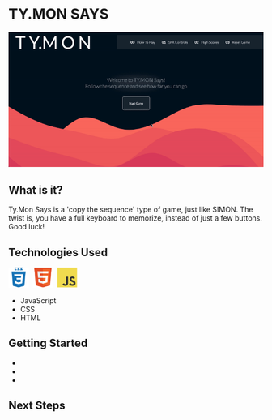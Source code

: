 # TY.MON SAYS

![Alt Text](./assets/game-play.gif)

## What is it?

Ty.Mon Says is a 'copy the sequence' type of game, just like SIMON. The twist is, you have a full keyboard to memorize, instead of just a few buttons. Good luck!

## Technologies Used

<img src="https://github.com/devicons/devicon/blob/master/icons/css3/css3-plain-wordmark.svg"  title="CSS3" alt="CSS" width="40" height="40"/>&nbsp;
<img src="https://github.com/devicons/devicon/blob/master/icons/html5/html5-original.svg" title="HTML5" alt="HTML" width="40" height="40"/>&nbsp;
<img src="https://github.com/devicons/devicon/blob/master/icons/javascript/javascript-original.svg" title="JavaScript" alt="JavaScript" width="40" height="40"/>

- JavaScript
- CSS
- HTML

## Getting Started

-
-
-

## Next Steps

